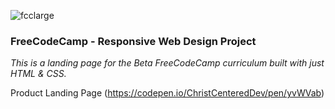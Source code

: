 ![fcclarge](https://user-images.githubusercontent.com/24855472/35596023-96085cb6-05e6-11e8-96cc-7f691eeb8f7b.png)

### FreeCodeCamp - Responsive Web Design Project

*This is a landing page for the Beta FreeCodeCamp curriculum built with just HTML & CSS.*

Product Landing Page (https://codepen.io/ChristCenteredDev/pen/yvWVab)
